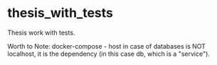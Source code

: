 # thesis_with_tests
Thesis work with tests.

Worth to Note: docker-compose - host in case of databases is NOT localhost, it is the dependency (in this case db, which is a "service").
